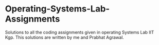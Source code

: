 # Operating-Systems-Lab-Assignments
Solutions to all the coding assignments given in operating Systems Lab IIT Kgp.
This solutions are written by me and Prabhat Agrawal.
